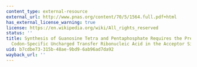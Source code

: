 ```yaml
---
content_type: external-resource
external_url: http://www.pnas.org/content/70/5/1564.full.pdf+html
has_external_license_warning: true
license: https://en.wikipedia.org/wiki/All_rights_reserved
status: ''
title: Synthesis of Guanosine Tetra and Pentaphosphate Requires the Presence of a
  Codon-Specific Uncharged Transfer Ribonucleic Acid in the Acceptor Site of Ribosomes
uid: b7cdbe73-315b-48ae-9bd9-6ab96ad7da92
wayback_url: ''
---
```

